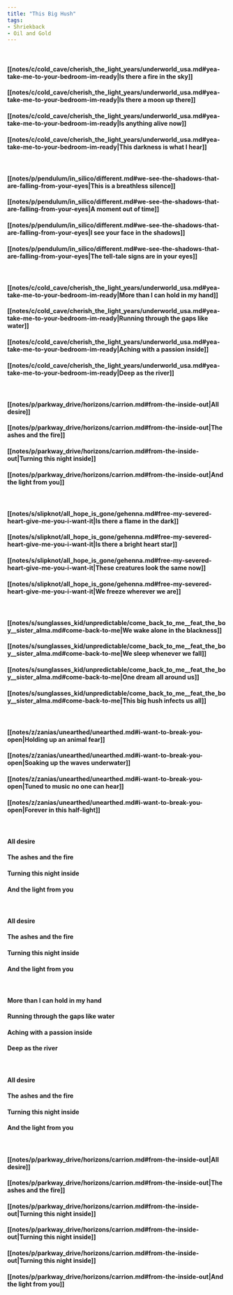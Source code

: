 ```yaml
---
title: "This Big Hush"
tags:
- Shriekback
- Oil and Gold
---
```

&nbsp;
#### [[notes/c/cold_cave/cherish_the_light_years/underworld_usa.md#yea-take-me-to-your-bedroom-im-ready|Is there a fire in the sky]]
#### [[notes/c/cold_cave/cherish_the_light_years/underworld_usa.md#yea-take-me-to-your-bedroom-im-ready|Is there a moon up there]]
#### [[notes/c/cold_cave/cherish_the_light_years/underworld_usa.md#yea-take-me-to-your-bedroom-im-ready|Is anything alive now]]
#### [[notes/c/cold_cave/cherish_the_light_years/underworld_usa.md#yea-take-me-to-your-bedroom-im-ready|This darkness is what I hear]]
&nbsp;
#### [[notes/p/pendulum/in_silico/different.md#we-see-the-shadows-that-are-falling-from-your-eyes|This is a breathless silence]]
#### [[notes/p/pendulum/in_silico/different.md#we-see-the-shadows-that-are-falling-from-your-eyes|A moment out of time]]
#### [[notes/p/pendulum/in_silico/different.md#we-see-the-shadows-that-are-falling-from-your-eyes|I see your face in the shadows]]
#### [[notes/p/pendulum/in_silico/different.md#we-see-the-shadows-that-are-falling-from-your-eyes|The tell-tale signs are in your eyes]]
&nbsp;
#### [[notes/c/cold_cave/cherish_the_light_years/underworld_usa.md#yea-take-me-to-your-bedroom-im-ready|More than I can hold in my hand]]
#### [[notes/c/cold_cave/cherish_the_light_years/underworld_usa.md#yea-take-me-to-your-bedroom-im-ready|Running through the gaps like water]]
#### [[notes/c/cold_cave/cherish_the_light_years/underworld_usa.md#yea-take-me-to-your-bedroom-im-ready|Aching with a passion inside]]
#### [[notes/c/cold_cave/cherish_the_light_years/underworld_usa.md#yea-take-me-to-your-bedroom-im-ready|Deep as the river]]
&nbsp;
#### [[notes/p/parkway_drive/horizons/carrion.md#from-the-inside-out|All desire]]
#### [[notes/p/parkway_drive/horizons/carrion.md#from-the-inside-out|The ashes and the fire]]
#### [[notes/p/parkway_drive/horizons/carrion.md#from-the-inside-out|Turning this night inside]]
#### [[notes/p/parkway_drive/horizons/carrion.md#from-the-inside-out|And the light from you]]
&nbsp;
#### [[notes/s/slipknot/all_hope_is_gone/gehenna.md#free-my-severed-heart-give-me-you-i-want-it|Is there a flame in the dark]]
#### [[notes/s/slipknot/all_hope_is_gone/gehenna.md#free-my-severed-heart-give-me-you-i-want-it|Is there a bright heart star]]
#### [[notes/s/slipknot/all_hope_is_gone/gehenna.md#free-my-severed-heart-give-me-you-i-want-it|These creatures look the same now]]
#### [[notes/s/slipknot/all_hope_is_gone/gehenna.md#free-my-severed-heart-give-me-you-i-want-it|We freeze wherever we are]]
&nbsp;
#### [[notes/s/sunglasses_kid/unpredictable/come_back_to_me__feat_the_boy__sister_alma.md#come-back-to-me|We wake alone in the blackness]]
#### [[notes/s/sunglasses_kid/unpredictable/come_back_to_me__feat_the_boy__sister_alma.md#come-back-to-me|We sleep whenever we fall]]
#### [[notes/s/sunglasses_kid/unpredictable/come_back_to_me__feat_the_boy__sister_alma.md#come-back-to-me|One dream all around us]]
#### [[notes/s/sunglasses_kid/unpredictable/come_back_to_me__feat_the_boy__sister_alma.md#come-back-to-me|This big hush infects us all]]
&nbsp;
#### [[notes/z/zanias/unearthed/unearthed.md#i-want-to-break-you-open|Holding up an animal fear]]
#### [[notes/z/zanias/unearthed/unearthed.md#i-want-to-break-you-open|Soaking up the waves underwater]]
#### [[notes/z/zanias/unearthed/unearthed.md#i-want-to-break-you-open|Tuned to music no one can hear]]
#### [[notes/z/zanias/unearthed/unearthed.md#i-want-to-break-you-open|Forever in this half-light]]
&nbsp;
#### All desire
#### The ashes and the fire
#### Turning this night inside
#### And the light from you
&nbsp;
#### All desire
#### The ashes and the fire
#### Turning this night inside
#### And the light from you
&nbsp;
#### More than I can hold in my hand
#### Running through the gaps like water
#### Aching with a passion inside
#### Deep as the river
&nbsp;
#### All desire
#### The ashes and the fire
#### Turning this night inside
#### And the light from you
&nbsp;
#### [[notes/p/parkway_drive/horizons/carrion.md#from-the-inside-out|All desire]]
#### [[notes/p/parkway_drive/horizons/carrion.md#from-the-inside-out|The ashes and the fire]]
#### [[notes/p/parkway_drive/horizons/carrion.md#from-the-inside-out|Turning this night inside]]
#### [[notes/p/parkway_drive/horizons/carrion.md#from-the-inside-out|Turning this night inside]]
#### [[notes/p/parkway_drive/horizons/carrion.md#from-the-inside-out|Turning this night inside]]
#### [[notes/p/parkway_drive/horizons/carrion.md#from-the-inside-out|And the light from you]]
